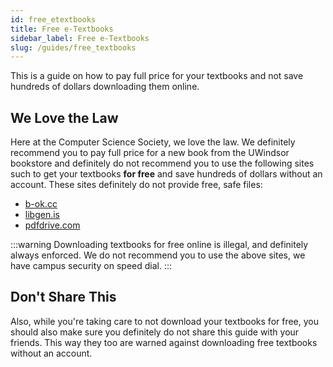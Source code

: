 ```yaml
---
id: free_etextbooks
title: Free e-Textbooks
sidebar_label: Free e-Textbooks
slug: /guides/free_textbooks
---
```


This is a guide on how to pay full price for your textbooks and not save hundreds of dollars downloading them online.

## We Love the Law

Here at the Computer Science Society, we love the law. We definitely recommend you to pay full price for a new book from the UWindsor bookstore and definitely do not recommend you to use the following sites such to get your textbooks **for free** and save hundreds of dollars without an account. These sites definitely do not provide free, safe files:

-   [b-ok.cc](https://b-ok.cc)
-   [libgen.is](https://libgen.is/)
-   [pdfdrive.com](https://pdfdrive.com/)

:::warning
Downloading textbooks for free online is illegal, and definitely always enforced. We do not recommend you to use the above sites, we have campus security on speed dial.
:::

## Don't Share This

Also, while you're taking care to not download your textbooks for free, you should also make sure you definitely do not share this guide with your friends. This way they too are warned against downloading free textbooks without an account.
